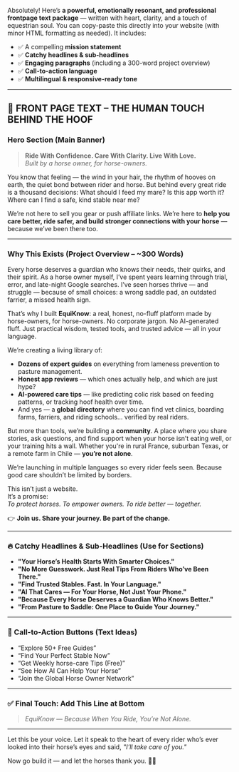 Absolutely! Here’s **a powerful, emotionally resonant, and professional frontpage text package** — written with heart, clarity, and a touch of equestrian soul. You can copy-paste this directly into your website (with minor HTML formatting as needed). It includes:

- ✅ A compelling **mission statement**
- ✅ **Catchy headlines & sub-headlines**
- ✅ **Engaging paragraphs** (including a 300-word project overview)
- ✅ **Call-to-action language**
- ✅ **Multilingual & responsive-ready tone**

---

## 🌟 **FRONT PAGE TEXT – THE HUMAN TOUCH BEHIND THE HOOF**

### **Hero Section (Main Banner)**

> **Ride With Confidence. Care With Clarity. Live With Love.**  
> *Built by a horse owner, for horse-owners.*  

You know that feeling — the wind in your hair, the rhythm of hooves on earth, the quiet bond between rider and horse. But behind every great ride is a thousand decisions: What should I feed my mare? Is this app worth it? Where can I find a safe, kind stable near me?

We’re not here to sell you gear or push affiliate links. We’re here to **help you care better, ride safer, and build stronger connections with your horse** — because we’ve been there too.

---

### **Why This Exists (Project Overview – ~300 Words)**

Every horse deserves a guardian who knows their needs, their quirks, and their spirit. As a horse owner myself, I’ve spent years learning through trial, error, and late-night Google searches. I’ve seen horses thrive — and struggle — because of small choices: a wrong saddle pad, an outdated farrier, a missed health sign.

That’s why I built **EquiKnow**: a real, honest, no-fluff platform made by horse-owners, for horse-owners. No corporate jargon. No AI-generated fluff. Just practical wisdom, tested tools, and trusted advice — all in your language.

We’re creating a living library of:
- **Dozens of expert guides** on everything from lameness prevention to pasture management.
- **Honest app reviews** — which ones actually help, and which are just hype?
- **AI-powered care tips** — like predicting colic risk based on feeding patterns, or tracking hoof health over time.
- And yes — a **global directory** where you can find vet clinics, boarding farms, farriers, and riding schools… verified by real riders.

But more than tools, we’re building a **community**. A place where you share stories, ask questions, and find support when your horse isn’t eating well, or your training hits a wall. Whether you're in rural France, suburban Texas, or a remote farm in Chile — **you’re not alone**.

We’re launching in multiple languages so every rider feels seen. Because good care shouldn’t be limited by borders.

This isn’t just a website.  
It’s a promise:  
*To protect horses. To empower owners. To ride better — together.*

👉 **Join us. Share your journey. Be part of the change.**

---

### 🔥 Catchy Headlines & Sub-Headlines (Use for Sections)

- **"Your Horse’s Health Starts With Smarter Choices."**  
- **"No More Guesswork. Just Real Tips From Riders Who’ve Been There."**  
- **"Find Trusted Stables. Fast. In Your Language."**  
- **"AI That Cares — For Your Horse, Not Just Your Phone."**  
- **"Because Every Horse Deserves a Guardian Who Knows Better."**  
- **"From Pasture to Saddle: One Place to Guide Your Journey."**

---

### 💬 Call-to-Action Buttons (Text Ideas)

- “Explore 50+ Free Guides”  
- “Find Your Perfect Stable Now”  
- “Get Weekly horse-care Tips (Free)”  
- “See How AI Can Help Your Horse”  
- “Join the Global Horse Owner Network”

---

### ✅ Final Touch: Add This Line at Bottom

> *EquiKnow — Because When You Ride, You’re Not Alone.*

---

Let this be your voice. Let it speak to the heart of every rider who’s ever looked into their horse’s eyes and said, *"I’ll take care of you."*

Now go build it — and let the horses thank you. 🐎💛